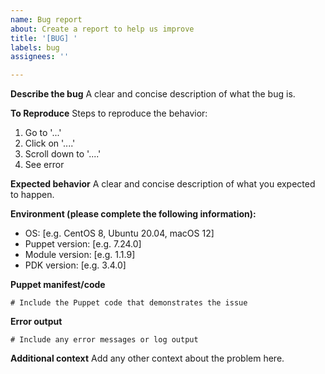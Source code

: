 ```yaml
---
name: Bug report
about: Create a report to help us improve
title: '[BUG] '
labels: bug
assignees: ''

---
```


**Describe the bug**
A clear and concise description of what the bug is.

**To Reproduce**
Steps to reproduce the behavior:
1. Go to '...'
2. Click on '....'
3. Scroll down to '....'
4. See error

**Expected behavior**
A clear and concise description of what you expected to happen.

**Environment (please complete the following information):**
- OS: [e.g. CentOS 8, Ubuntu 20.04, macOS 12]
- Puppet version: [e.g. 7.24.0]
- Module version: [e.g. 1.1.9]
- PDK version: [e.g. 3.4.0]

**Puppet manifest/code**
```puppet
# Include the Puppet code that demonstrates the issue
```

**Error output**
```
# Include any error messages or log output
```

**Additional context**
Add any other context about the problem here.